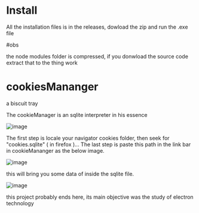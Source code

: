 # Install

All the installation files is in the releases, dowload the zip and run the .exe file

#obs

the node modules folder is compressed, if you donwload the source code extract that to the thing work


# cookiesMananger
a biscuit tray

The cookieManager is an sqlite interpreter in his essence

![image](https://user-images.githubusercontent.com/53980283/137573304-98607785-fb2e-4247-92fa-f63f071a6678.png)

The first step is locale your navigator cookies folder, then seek for "cookies.sqlite" ( in firefox )...
The last step is paste this path in the link bar in cookieMananger as the below image.

![image](https://user-images.githubusercontent.com/53980283/137573576-15d70bf9-e674-4446-bf47-1ec7318cc14e.png)

this will bring you some data of inside the sqlite file.

![image](https://user-images.githubusercontent.com/53980283/137573619-b83ae964-ab96-4b35-8b19-1b163ac02734.png)

this project probably ends here, its main objective was the study of electron technology 
